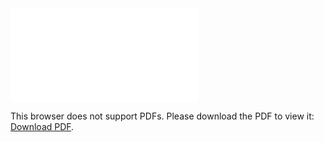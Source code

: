 <object data="christ-in-song/CIS1908pdfs/240.pdf" type="application/pdf" width="100%" height="1024px">
    <embed src="christ-in-song/CIS1908pdfs/240.pdf">
        <p>This browser does not support PDFs. Please download the PDF to view it: <a href="christ-in-song/CIS1908pdfs/240.pdf">Download PDF</a>.</p>
    </embed>
</object>
